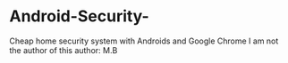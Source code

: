 # Android-Security-
Cheap home security system with Androids and Google Chrome
I am not the author of this
author: M.B 
